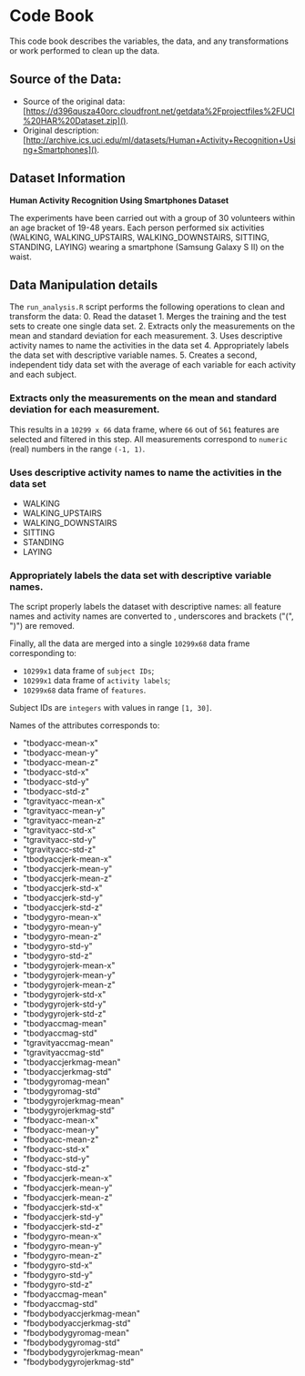 # Code Book

This code book describes the variables, the data, and any transformations or work performed to clean up the data.

## Source of the Data:

* Source of the original data:
  [https://d396qusza40orc.cloudfront.net/getdata%2Fprojectfiles%2FUCI%20HAR%20Dataset.zip]().
* Original description:
  [http://archive.ics.uci.edu/ml/datasets/Human+Activity+Recognition+Using+Smartphones]().

## Dataset Information ##

**Human Activity Recognition Using Smartphones Dataset**

The experiments have been carried out with a group of 30 volunteers within an age bracket of 19-48 years. 
Each person performed six activities (WALKING, WALKING_UPSTAIRS, WALKING_DOWNSTAIRS, SITTING, STANDING, LAYING) 
wearing a smartphone (Samsung Galaxy S II) on the waist.

## Data Manipulation details

The `run_analysis.R` script performs the following operations to clean and transform the data:
     0. Read the dataset
     1. Merges the training and the test sets to create one single data set.
     2. Extracts only the measurements on the mean and standard deviation for each measurement. 
     3. Uses descriptive activity names to name the activities in the data set
     4. Appropriately labels the data set with descriptive variable names. 
     5. Creates a second, independent tidy data set with the average of each variable 
         for each activity and each subject.


### Extracts only the measurements on the mean and standard deviation for each measurement. 

This results in a `10299 x 66` data frame, where `66` out of `561` features are selected and filtered in this step.
All measurements correspond to `numeric` (real) numbers in the range `(-1, 1)`.

### Uses descriptive activity names to name the activities in the data set ###

- WALKING
- WALKING_UPSTAIRS
- WALKING_DOWNSTAIRS
- SITTING
- STANDING
- LAYING

### Appropriately labels the data set with descriptive variable names. ###

The script properly labels the dataset with descriptive names:
all feature names and activity names are converted to ,
underscores and brackets ("(", ")") are removed.

Finally, all the data are merged into a single `10299x68` data frame corresponding to:

- `10299x1` data frame of `subject IDs`;
- `10299x1` data frame of `activity labels`;
- `10299x68` data frame of `features`.

Subject IDs are `integers` with values in range `[1, 30]`.

Names of the attributes corresponds to:

- "tbodyacc-mean-x" 
- "tbodyacc-mean-y" 
- "tbodyacc-mean-z" 
- "tbodyacc-std-x" 
- "tbodyacc-std-y" 
- "tbodyacc-std-z" 
- "tgravityacc-mean-x" 
- "tgravityacc-mean-y" 
- "tgravityacc-mean-z" 
- "tgravityacc-std-x" 
- "tgravityacc-std-y" 
- "tgravityacc-std-z" 
- "tbodyaccjerk-mean-x" 
- "tbodyaccjerk-mean-y" 
- "tbodyaccjerk-mean-z" 
- "tbodyaccjerk-std-x" 
- "tbodyaccjerk-std-y" 
- "tbodyaccjerk-std-z" 
- "tbodygyro-mean-x" 
- "tbodygyro-mean-y" 
- "tbodygyro-mean-z"
- "tbodygyro-std-y"
- "tbodygyro-std-z"
- "tbodygyrojerk-mean-x"
- "tbodygyrojerk-mean-y"
- "tbodygyrojerk-mean-z"
- "tbodygyrojerk-std-x"
- "tbodygyrojerk-std-y"
- "tbodygyrojerk-std-z"
- "tbodyaccmag-mean"
- "tbodyaccmag-std"
- "tgravityaccmag-mean"
- "tgravityaccmag-std"
- "tbodyaccjerkmag-mean"
- "tbodyaccjerkmag-std"
- "tbodygyromag-mean"
- "tbodygyromag-std"
- "tbodygyrojerkmag-mean"
- "tbodygyrojerkmag-std"
- "fbodyacc-mean-x"
- "fbodyacc-mean-y"
- "fbodyacc-mean-z"
- "fbodyacc-std-x"
- "fbodyacc-std-y"
- "fbodyacc-std-z"
- "fbodyaccjerk-mean-x"
- "fbodyaccjerk-mean-y"
- "fbodyaccjerk-mean-z"
- "fbodyaccjerk-std-x"
- "fbodyaccjerk-std-y"
- "fbodyaccjerk-std-z"
- "fbodygyro-mean-x"
- "fbodygyro-mean-y"
- "fbodygyro-mean-z"
- "fbodygyro-std-x"
- "fbodygyro-std-y"
- "fbodygyro-std-z"
- "fbodyaccmag-mean"
- "fbodyaccmag-std"
- "fbodybodyaccjerkmag-mean"
- "fbodybodyaccjerkmag-std"
- "fbodybodygyromag-mean"
- "fbodybodygyromag-std"
- "fbodybodygyrojerkmag-mean"
- "fbodybodygyrojerkmag-std"




